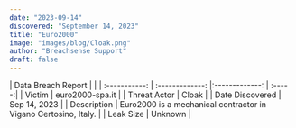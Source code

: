 ```yaml
---
date: "2023-09-14"
discovered: "September 14, 2023"
title: "Euro2000"
image: "images/blog/Cloak.png"
author: "Breachsense Support"
draft: false
---
```


| Data Breach Report           |              | 
| :-----------: | :-------------:     |:-------------:    | :-----:|
| Victim      | euro2000-spa.it      | 
| Threat Actor      | Cloak      | 
| Date Discovered      | Sep 14, 2023      | 
| Description      | Euro2000 is a mechanical contractor in Vigano Certosino, Italy.      | 
| Leak Size      | Unknown      | 

